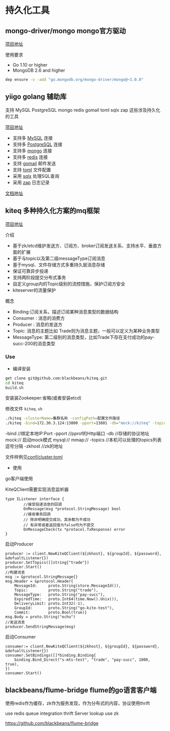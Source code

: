 # 持久化工具

## mongo-driver/mongo mongo官方驱动

[项目地址](https://github.com/mongodb/mongo-go-driver)

使用要求

- Go 1.10 or higher
- MongoDB 2.6 and higher

```bash
dep ensure -v -add "go.mongodb.org/mongo-driver/mongo@~1.0.0"
```



## yiigo golang 辅助库

支持 MySQL PostgreSQL mongo redis gomail toml sqlx zap 这些涉及持久化的工具

[项目地址](https://github.com/iiinsomnia/yiigo/tree/v3)

- 支持多 [MySQL](https://github.com/go-sql-driver/mysql) 连接
- 支持多 [PostgreSQL](https://github.com/lib/pq) 连接
- 支持多 [mongo](https://github.com/mongodb/mongo-go-driver) 连接
- 支持多 [redis](https://github.com/gomodule/redigo) 连接
- 支持 [gomail](https://github.com/go-gomail/gomail) 邮件发送
- 支持 [toml](https://github.com/pelletier/go-toml) 文件配置
- 采用 [sqlx](https://github.com/jmoiron/sqlx) 处理SQL查询
- 采用 [zap](https://github.com/uber-go/zap) 日志记录

[文档地址](https://godoc.org/github.com/iiinsomnia/yiigo)

## kiteq 多种持久化方案的mq框架

[项目地址](https://github.com/blackbeans/kiteq)

介绍

- 基于zk/etcd维护发送方、订阅方、broker订阅发送关系、支持水平、垂直方面的扩展
- 基于与topic以及第二级messageType订阅消息
- 基于mysql、文件存储方式多重持久层消息存储
- 保证可靠异步投递
- 支持两阶段提交分布式事务
- 自定义group内的Topic级别的流控措施，保护订阅方安全
- kiteserver的流量保护

概念

- Binding:订阅关系，描述订阅某种消息类型的数据结构
- Consumer : 消息的消费方
- Producer : 消息的发送方
- Topic: 消息的主题比如 Trade则为消息主题，一般可以定义为某种业务类型
- MessageType: 第二级别的消息类型，比如Trade下存在支付成功的pay-succ-200的消息类型

### Use

- 编译安装

```sh
get clone git@github.com:blackbeans/kiteq.git
cd kiteq
build.sh
```

安装装Zookeeper:省略(或者安装etcd)

修改文件 `kiteq.sh`

```sh
./kiteq -clusterName=集群名称 -configPath=配置文件路径
./kiteq -bind=172.30.3.124:13800 -pport=13801 -db="mock://kiteq" -topics=trade,feed -zkhost=localhost:2181
```

-bind  //绑定本地IP:Port
-pport //pprof的Http端口
-db //存储的协议地址  mock:// 启动mock模式 mysql:// mmap://
-topics //本机可以处理的topics列表逗号分隔
-zkhost //zk的地址

文件样例见[conf/cluster.toml](https://raw.githubusercontent.com/blackbeans/kiteq/master/conf/cluster.toml)

- 使用

go客户端使用

KiteQClient需要实现消息监听器

```golang
type IListener interface {
        //接受投递消息的回调
        OnMessage(msg *protocol.StringMessage) bool
        //接收事务回调
        // 除非明确提交成功、其余都为不成功
        // 有异常或者返回值为false均为不提交
        OnMessageCheck(tx *protocol.TxResponse) error
}
```

启动Producer

```golang
producer := client.NewKiteQClient(${zkhost}, ${groupId}, ${password}, &defualtListener{})
producer.SetTopics([]string{"trade"})
producer.Start()
//构建消息
msg := &protocol.StringMessage{}
msg.Header = &protocol.Header{
    MessageId:     proto.String(store.MessageId()),
    Topic:         proto.String("trade"),
    MessageType:   proto.String("pay-succ"),
    ExpiredTime:   proto.Int64(time.Now().Unix()),
    DeliveryLimit: proto.Int32(-1),
    GroupId:       proto.String("go-kite-test"),
    Commit:        proto.Bool(true)}
msg.Body = proto.String("echo")
//发送消息
producer.SendStringMessage(msg)
```


启动Consumer

```golang
consumer:= client.NewKiteQClient(${zkhost}, ${groupId}, ${password}, &defualtListener{})
consumer.SetBindings([]*binding.Binding{
    binding.Bind_Direct("s-mts-test", "trade", "pay-succ", 1000, true),
})
consumer.Start()
```

## blackbeans/flume-bridge flume的go语言客户端

使用redis作为缓存，zk作为服务发现，作为分布式的内容，协议使用thrift

use redis queue integration thrift
Server lookup use zk

https://github.com/blackbeans/flume-bridge
